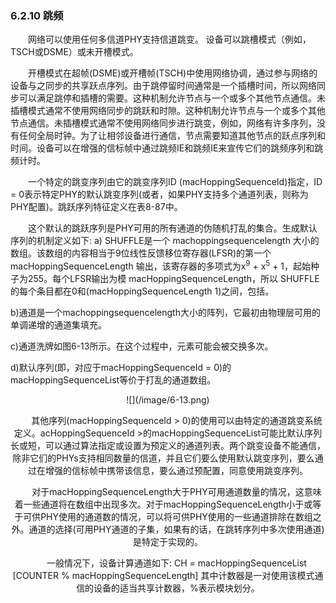 ### 6.2.10 跳频
　　网络可以使用任何多信道PHY支持信道跳变。 设备可以跳槽模式（例如，TSCH或DSME）或未开槽模式。

　　开槽模式在超帧(DSME)或开槽帧(TSCH)中使用网络协调，通过参与网络的设备与之同步的共享跃点序列。由于跳停留时间通常是一个插槽时间，所以网络同步可以满足跳停和插槽的需要。这种机制允许节点与一个或多个其他节点通信。未插槽模式通常不使用网络同步的跳跃和时隙。这种机制允许节点与一个或多个其他节点通信。未插槽模式通常不使用网络同步进行跳变，例如，网络有许多序列，没有任何全局时钟。为了让相邻设备进行通信，节点需要知道其他节点的跃点序列和时间。设备可以在增强的信标帧中通过跳频IE和跳频IE来宣传它们的跳频序列和跳频计时。

　　一个特定的跳变序列由它的跳变序列ID (macHoppingSequenceId)指定，ID = 0表示特定PHY的默认跳变序列(或者，如果PHY支持多个通道列表，则称为PHY配置)。跳跃序列特征定义在表8-87中。

　　这个默认的跳跃序列是PHY可用的所有通道的伪随机打乱的集合。生成默认序列的机制定义如下:
a) SHUFFLE是一个 machoppingsequencelength 大小的数组。该数组的内容相当于9位线性反馈移位寄存器(LFSR)的第一个 macHoppingSequenceLength 输出，该寄存器的多项式为x<sup>9</sup> + x<sup>5</sup> + 1，起始种子为255。每个LFSR输出为模 macHoppingSequenceLength，所以 SHUFFLE的每个条目都在0和(macHoppingSequenceLength 1)之间，包括。

b)通道是一个machoppingsequencelength大小的阵列，它最初由物理层可用的单调递增的通道集填充。

c)通道洗牌如图6-13所示。在这个过程中，元素可能会被交换多次。

d)默认序列(即，对应于macHoppingSequenceId = 0)的macHoppingSequenceList等价于打乱的通道数组。

<div align=center>![](/image/6-13.png)

　　其他序列(macHoppingSequenceId > 0)的使用可以由特定的通道跳变系统定义。acHoppingSequenceId >的macHoppingSequenceList可能比默认序列长或短，可以通过算法指定或设置为预定义的通道列表。两个跳变设备不能通信，除非它们的PHYs支持相同数量的信道，并且它们要么使用默认跳变序列，要么通过在增强的信标帧中携带该信息，要么通过预配置，同意使用跳变序列。
  
　　对于macHoppingSequenceLength大于PHY可用通道数量的情况，这意味着一些通道将在数组中出现多次。对于macHoppingSequenceLength小于或等于可供PHY使用的通道数的情况，可以将可供PHY使用的一些通道排除在数组之外。通道的选择(可用PHY通道的子集，如果有的话，在跳转序列中多次使用通道)是特定于实现的。

　　一般情况下，设备计算通道如下:
CH = macHoppingSequenceList [COUNTER % macHoppingSequenceLength]
其中计数器是一对使用该模式通信的设备的适当共享计数器，%表示模块划分。




